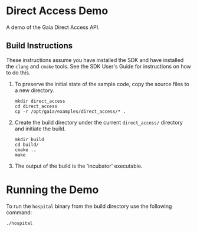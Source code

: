 # Direct Access Demo
A demo of the Gaia Direct Access API.

## Build Instructions
These instructions assume you have installed the SDK and have installed the `clang` and `cmake` tools.  See the SDK User's Guide for instructions on how to do this.

1. To preserve the initial state of the sample code, copy the source files to a new directory.
    ```shell
    mkdir direct_access
    cd direct_access
    cp -r /opt/gaia/examples/direct_access/* .
    ```
2. Create the build directory under the current `direct_access/` directory and initiate the build.
    ```shell
    mkdir build
    cd build/
    cmake ..
    make
    ```
3. The output of the build is the 'incubator' executable.

# Running the Demo

To run the `hospital` binary from the build directory use the following command:

```shell
./hospital
```
